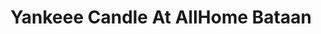 ---
title: "Yankeee Candle At AllHome Bataan"
url: /balanga/yankeee-candle-at-allhome-bataan/
shop: department store
---